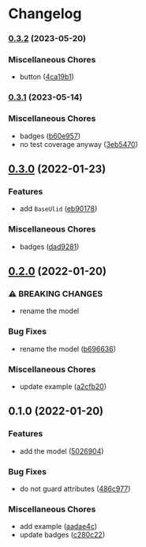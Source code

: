 # Changelog

### [0.3.2](https://www.github.com/brokeyourbike/base-models-laravel/compare/v0.3.1...v0.3.2) (2023-05-20)


### Miscellaneous Chores

* button ([4ca19b1](https://www.github.com/brokeyourbike/base-models-laravel/commit/4ca19b1889b627ca8ad2384dea0476c4db4f786a))

### [0.3.1](https://www.github.com/brokeyourbike/base-models-laravel/compare/v0.3.0...v0.3.1) (2023-05-14)


### Miscellaneous Chores

* badges ([b60e957](https://www.github.com/brokeyourbike/base-models-laravel/commit/b60e95789739ddefd4866b99757809f0b0136a80))
* no test coverage anyway ([3eb5470](https://www.github.com/brokeyourbike/base-models-laravel/commit/3eb54701f5dccbe3ea667fc1dee88e8e053bc59d))

## [0.3.0](https://www.github.com/brokeyourbike/base-models-laravel/compare/v0.2.0...v0.3.0) (2022-01-23)


### Features

* add `BaseUlid` ([eb90178](https://www.github.com/brokeyourbike/base-models-laravel/commit/eb901780234a0be324b0bc8bd583ab00a3a65d47))


### Miscellaneous Chores

* badges ([dad9281](https://www.github.com/brokeyourbike/base-models-laravel/commit/dad9281f6ab2dc0db50231d38d35a76a4b21a23b))

## [0.2.0](https://www.github.com/brokeyourbike/base-models-laravel/compare/v0.1.0...v0.2.0) (2022-01-20)


### ⚠ BREAKING CHANGES

* rename the model

### Bug Fixes

* rename the model ([b696636](https://www.github.com/brokeyourbike/base-models-laravel/commit/b696636b33bdbeb4bbfff7f94ddec2f9cc096965))


### Miscellaneous Chores

* update example ([a2cfb20](https://www.github.com/brokeyourbike/base-models-laravel/commit/a2cfb2044eb0e5e35fd78646871e8b03616f0e2c))

## 0.1.0 (2022-01-20)


### Features

* add the model ([5026904](https://www.github.com/brokeyourbike/base-models-laravel/commit/5026904b2d5806b180000ed4929f77b73a9cd5d3))


### Bug Fixes

* do not guard attributes ([486c977](https://www.github.com/brokeyourbike/base-models-laravel/commit/486c977dacd3a518cfc870fe81623da7cfdba0ce))


### Miscellaneous Chores

* add example ([aadae4c](https://www.github.com/brokeyourbike/base-models-laravel/commit/aadae4c96089d5b04e89537ddf2322da4934656e))
* update badges ([c280c22](https://www.github.com/brokeyourbike/base-models-laravel/commit/c280c227de7474434508f9d921794af2993d159b))
